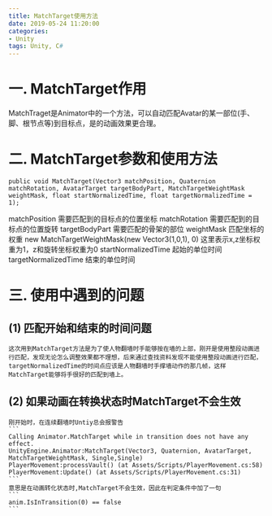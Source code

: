 ```yaml
---
title: MatchTarget使用方法
date: 2019-05-24 11:20:00
categories:
- Unity
tags: Unity, C#
---
```


# 一. MatchTarget作用
MatchTraget是Animator中的一个方法，可以自动匹配Avatar的某一部位(手、脚、根节点等)到目标点，是的动画效果更合理。


# 二. MatchTarget参数和使用方法
```
public void MatchTarget(Vector3 matchPosition, Quaternion matchRotation, AvatarTarget targetBodyPart, MatchTargetWeightMask weightMask, float startNormalizedTime, float targetNormalizedTime = 1);
```
matchPosition        需要匹配到的目标点的位置坐标
matchRotation        需要匹配到的目标点的位置旋转
targetBodyPart       需要匹配的骨架的部位
weightMask           匹配坐标的权重 new MatchTargetWeightMask(new Vector3(1,0,1), 0) 这里表示x,z坐标权重为1，z和旋转坐标权重为0
startNormalizedTime  起始的单位时间
targetNormalizedTime 结束的单位时间

# 三. 使用中遇到的问题
## (1) 匹配开始和结束的时间问题
    这次用到MatchTarget方法是为了使人物翻墙时手能够按在墙的上部，刚开是使用整段动画进行匹配，发现无论怎么调整效果都不理想，后来通过查找资料发现不能使用整段动画进行匹配，targetNormalizedTime的时间点应该是人物翻墙时手撑墙动作的那几帧，这样MatchTarget能够将手很好的匹配到墙上。
## (2) 如果动画在转换状态时MatchTarget不会生效
    刚开始时，在连续翻墙时Untiy总会报警告
    ```
    Calling Animator.MatchTarget while in transition does not have any effect.
    UnityEngine.Animator:MatchTarget(Vector3, Quaternion, AvatarTarget, MatchTargetWeightMask, Single,Single)
    PlayerMovement:processVault() (at Assets/Scripts/PlayerMovement.cs:58)
    PlayerMovement:Update() (at Assets/Scripts/PlayerMovement.cs:31)
    ```
    意思是在动画转化状态时,MatchTarget不会生效，因此在判定条件中加了一句
    ```
    anim.IsInTransition(0) == false
    ```
